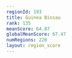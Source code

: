```yaml
---
regionId: 193
title: Guinea Bissau
rank: 135
meanScore: 64.87
globalMeanScore: 67.47
numRegions: 220
layout: region_score
---
```

